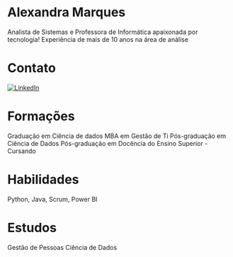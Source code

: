 # Alexandra Marques
Analista de Sistemas e Professora de Informática apaixonada por tecnologia!
Experiência de mais de 10 anos na área de análise

# Contato
[![LinkedIn](https://img.shields.io/badge/-LinkedIn-000?style=for-the-badge&logo=linkedin&logoColor=30A3DC)](https://www.linkedin.com/in/alexandra-marques-26671838//)

# Formações
Graduação em Ciência de dados
MBA em Gestão de Ti
Pós-graduação em Ciência de Dados
Pós-graduação em Docência do Ensino Superior - Cursando

# Habilidades
Python, Java, Scrum, Power BI

# Estudos
Gestão de Pessoas
Ciência de Dados
